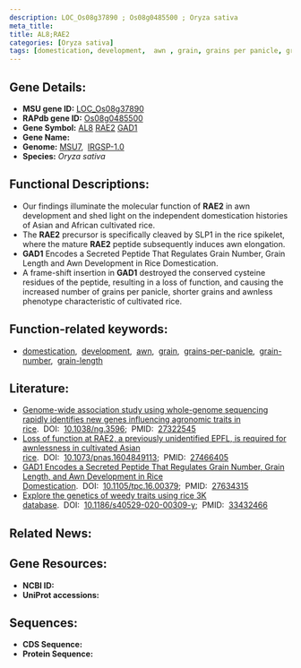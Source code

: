 ```yaml
---
description: LOC_Os08g37890 ; Os08g0485500 ; Oryza sativa
meta_title:
title: AL8;RAE2
categories: [Oryza sativa]
tags: [domestication, development,  awn , grain, grains per panicle, grain number, grain length]
---
```


## Gene Details:
- **MSU gene ID:** [LOC_Os08g37890](http://rice.uga.edu/cgi-bin/ORF_infopage.cgi?orf=LOC_Os08g37890)  
- **RAPdb gene ID:** [Os08g0485500](https://rapdb.dna.affrc.go.jp/locus/?name=Os08g0485500)  
- **Gene Symbol:** <u>AL8</u>&nbsp;<u>RAE2</u>&nbsp;<u>GAD1</u>
- **Gene Name:**
- **Genome:**  [MSU7](http://rice.uga.edu/),&nbsp;&nbsp;[IRGSP-1.0](https://rapdb.dna.affrc.go.jp/download/irgsp1.html)
- **Species:** *Oryza sativa*

## Functional Descriptions:
   - Our findings illuminate the molecular function of **RAE2** in awn development and shed light on the independent domestication histories of Asian and African cultivated rice.
   - The **RAE2** precursor is specifically cleaved by SLP1 in the rice spikelet, where the mature **RAE2** peptide subsequently induces awn elongation.
   - **GAD1** Encodes a Secreted Peptide That Regulates Grain Number, Grain Length and Awn Development in Rice Domestication.
   - A frame-shift insertion in **GAD1** destroyed the conserved cysteine residues of the peptide, resulting in a loss of function, and causing the increased number of grains per panicle, shorter grains and awnless phenotype characteristic of cultivated rice.

## Function-related keywords:
   - [domestication](/tags/domestication/),&nbsp;&nbsp;[development](/tags/development/),&nbsp;&nbsp;[awn](/tags/awn/),&nbsp;&nbsp;[grain](/tags/grain/),&nbsp;&nbsp;[grains-per-panicle](/tags/grains-per-panicle/),&nbsp;&nbsp;[grain-number](/tags/grain-number/),&nbsp;&nbsp;[grain-length](/tags/grain-length/)

## Literature:
   - [Genome-wide association study using whole-genome sequencing rapidly identifies new genes influencing agronomic traits in rice](https://www.doi.org/10.1038/ng.3596).&nbsp;&nbsp;DOI:&nbsp;&nbsp;[10.1038/ng.3596](https://www.doi.org/10.1038/ng.3596);&nbsp;&nbsp;PMID:&nbsp;&nbsp;[27322545](https://pubmed.ncbi.nlm.nih.gov/27322545/)
   - [Loss of function at RAE2, a previously unidentified EPFL, is required for awnlessness in cultivated Asian rice](https://www.doi.org/10.1073/pnas.1604849113).&nbsp;&nbsp;DOI:&nbsp;&nbsp;[10.1073/pnas.1604849113](https://www.doi.org/10.1073/pnas.1604849113);&nbsp;&nbsp;PMID:&nbsp;&nbsp;[27466405](https://pubmed.ncbi.nlm.nih.gov/27466405/)
   - [GAD1 Encodes a Secreted Peptide That Regulates Grain Number, Grain Length, and Awn Development in Rice Domestication](https://www.doi.org/10.1105/tpc.16.00379).&nbsp;&nbsp;DOI:&nbsp;&nbsp;[10.1105/tpc.16.00379](https://www.doi.org/10.1105/tpc.16.00379);&nbsp;&nbsp;PMID:&nbsp;&nbsp;[27634315](https://pubmed.ncbi.nlm.nih.gov/27634315/)
   - [Explore the genetics of weedy traits using rice 3K database](https://www.doi.org/10.1186/s40529-020-00309-y).&nbsp;&nbsp;DOI:&nbsp;&nbsp;[10.1186/s40529-020-00309-y](https://www.doi.org/10.1186/s40529-020-00309-y);&nbsp;&nbsp;PMID:&nbsp;&nbsp;[33432466](https://pubmed.ncbi.nlm.nih.gov/33432466/)

## Related News:

## Gene Resources:
- **NCBI ID:**  []()
- **UniProt accessions:** [](https://www.uniprot.org/uniprotkb//entry)

## Sequences:
- **CDS Sequence:**
- **Protein Sequence:**
